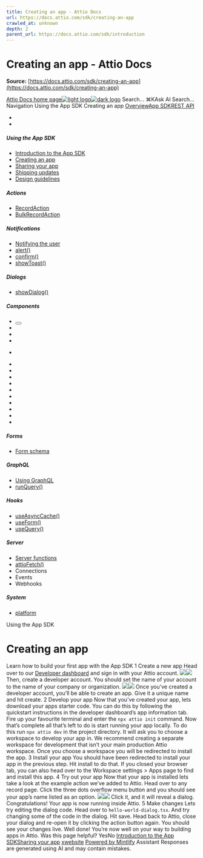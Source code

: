 ```yaml
---
title: Creating an app - Attio Docs
url: https://docs.attio.com/sdk/creating-an-app
crawled_at: unknown
depth: 2
parent_url: https://docs.attio.com/sdk/introduction
---
```


# Creating an app - Attio Docs

**Source:** [https://docs.attio.com/sdk/creating-an-app](https://docs.attio.com/sdk/creating-an-app)

[Attio Docs home page![light logo](https://mintlify.s3.us-west-1.amazonaws.com/attio/logo/light.svg)![dark logo](https://mintlify.s3.us-west-1.amazonaws.com/attio/logo/dark.svg)](https://docs.attio.com/)
Search...
⌘KAsk AI
Search...
Navigation
Using the App SDK
Creating an app
[Overview](https://docs.attio.com/docs/overview)[App SDK](https://docs.attio.com/sdk/introduction)[REST API](https://docs.attio.com/rest-api/overview)
* [](https://build.attio.com/)
* [](https://attio.com/help)
##### Using the App SDK
  * [Introduction to the App SDK](https://docs.attio.com/sdk/introduction)
  * [Creating an app](https://docs.attio.com/sdk/creating-an-app)
  * [Sharing your app](https://docs.attio.com/sdk/sharing-your-app)
  * [Shipping updates](https://docs.attio.com/sdk/shipping-updates)
  * [Design guidelines](https://docs.attio.com/sdk/design-guidelines)


##### Actions
  * [RecordAction](https://docs.attio.com/sdk/actions/record-action)
  * [BulkRecordAction](https://docs.attio.com/sdk/actions/bulk-record-action)


##### Notifications
  * [Notifying the user](https://docs.attio.com/sdk/notifications/notifications)
  * [alert()](https://docs.attio.com/sdk/notifications/alert)
  * [confirm()](https://docs.attio.com/sdk/notifications/confirm)
  * [showToast()](https://docs.attio.com/sdk/notifications/show-toast)


##### Dialogs
  * [showDialog()](https://docs.attio.com/sdk/dialogs/show-dialog)


##### Components
  * [<Button />](https://docs.attio.com/sdk/components/button)
  * [<Checkbox />](https://docs.attio.com/sdk/components/checkbox)
  * [<Column />](https://docs.attio.com/sdk/components/column)
  * [<Combobox />](https://docs.attio.com/sdk/components/combobox)
  * [<Form />](https://docs.attio.com/sdk/components/form)
  * [<Link />](https://docs.attio.com/sdk/components/link)
  * [<NumberInput />](https://docs.attio.com/sdk/components/number-input)
  * [<Row />](https://docs.attio.com/sdk/components/row)
  * [<Section />](https://docs.attio.com/sdk/components/section)
  * [<SubmitButton />](https://docs.attio.com/sdk/components/submit-button)
  * [<TextBlock />](https://docs.attio.com/sdk/components/text-block)
  * [<TextInput />](https://docs.attio.com/sdk/components/text-input)
  * [<Toggle />](https://docs.attio.com/sdk/components/toggle)
  * [<Typography />](https://docs.attio.com/sdk/components/typography)
  * [<WithState />](https://docs.attio.com/sdk/components/with-state)


##### Forms
  * [Form schema](https://docs.attio.com/sdk/form-schema)


##### GraphQL
  * [Using GraphQL](https://docs.attio.com/sdk/graphql/graphql)
  * [runQuery()](https://docs.attio.com/sdk/graphql/run-query)


##### Hooks
  * [useAsyncCache()](https://docs.attio.com/sdk/hooks/use-async-cache)
  * [useForm()](https://docs.attio.com/sdk/hooks/use-form)
  * [useQuery()](https://docs.attio.com/sdk/hooks/use-query)


##### Server
  * [Server functions](https://docs.attio.com/sdk/server/server-functions)
  * [attioFetch()](https://docs.attio.com/sdk/server/attio-fetch)
  * Connections
  * Events
  * Webhooks


##### System
  * [platform](https://docs.attio.com/sdk/system/platform)


Using the App SDK
# Creating an app
Learn how to build your first app with the App SDK
1
Create a new app
Head over to our [Developer dashboard](https://build.attio.com) and sign in with your Attio account.
![](https://mintlify.s3.us-west-1.amazonaws.com/attio/images/build-attio-screenshot.png)![](https://mintlify.s3.us-west-1.amazonaws.com/attio/images/build-attio-screenshot-dark.png)
Then, create a developer account. You should set the name of your account to the name of your company or organization.
![](https://mintlify.s3.us-west-1.amazonaws.com/attio/images/developer-account-creation.png)![](https://mintlify.s3.us-west-1.amazonaws.com/attio/images/developer-account-creation-dark.png)
Once you’ve created a developer account, you’ll be able to create an app. Give it a unique name and hit create.
2
Develop your app
Now that you’ve created your app, lets download your apps starter code. You can do this by following the quickstart instructions in the developer dashboard’s app information tab.
Fire up your favourite terminal and enter the `npx attio init` command.
Now that’s complete all that’s left to do is start running your app locally. To do this run `npx attio dev` in the project directory.
It will ask you to choose a workspace to develop your app in. We recommend creating a separate workspace for development that isn’t your main production Attio workspace. Once you choose a workspace you will be redirected to install the app.
3
Install your app
You should have been redirected to install your app in the previous step. Hit install to do that.
If you closed your browser tab, you can also head over to the Workspace settings > Apps page to find and install this app.
4
Try out your app
Now that your app is installed lets take a look at the example action we’ve added to Attio.
Head over to any record page. Click the three dots overflow menu button and you should see your app’s name listed as an option.
![](https://mintlify.s3.us-west-1.amazonaws.com/attio/images/app-action-button.png)![](https://mintlify.s3.us-west-1.amazonaws.com/attio/images/app-action-button-dark.png)
Click it, and it will reveal a dialog.
Congratulations! Your app is now running inside Attio.
5
Make changes
Lets try editing the dialog code. Head over to `hello-world-dialog.tsx`. And try changing some of the code in the dialog.
Hit save. Head back to Attio, close your dialog and re-open it by clicking the action button again. You should see your changes live.
Well done! You’re now well on your way to building apps in Attio.
Was this page helpful?
YesNo
[Introduction to the App SDK](https://docs.attio.com/sdk/introduction)[Sharing your app](https://docs.attio.com/sdk/sharing-your-app)
[x](https://x.com/Attio)[website](https://attio.com)
[Powered by Mintlify](https://mintlify.com/preview-request?utm_campaign=poweredBy&utm_medium=referral&utm_source=docs.attio.com)
Assistant
Responses are generated using AI and may contain mistakes.
